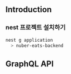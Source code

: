 ## Introduction

### nest 프로젝트 설치하기
```sh
nest g application
  > nuber-eats-backend
```

## GraphQL API
